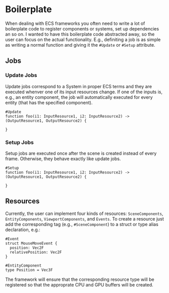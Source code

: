 # Boilerplate

When dealing with ECS frameworks you often need to write a lot of boilerplate code to register components or systems, set up dependencies an so on.
I wanted to have this boilerplate code abstracted away, so the user can focus on the actual functionality.
E.g., definiting a job is as simple as writing a normal function and giving it the `#Update` or `#Setup` attribute.

## Jobs

### Update Jobs
Update jobs correspond to a System in proper ECS terms and they are executed whenver one of its input resources change.
If one of the inputs is, e.g., an entity component, the job will automatically executed for every entity (that has the specified component).

```
#Update
function foo(i1: InputResource1, i2: InputResource2) -> (OutputResource1, OutputResource2) {

}
```

### Setup Jobs
Setup jobs are executed once after the scene is created instead of every frame.
Otherwise, they behave exactly like update jobs.
```
#Setup
function foo(i1: InputResource1, i2: InputResource2) -> (OutputResource1, OutputResource2) {

}
```

## Resources
Currently, the user can implement four kinds of resources: `SceneComponents`, `EntityComponents`, `ViewportComponents`, and `Events`.
To create a resource just add the corresponding tag (e.g., `#SceneComponent`) to a struct or type alias declaration, e.g.:
```
#Event
struct MouseMoveEvent {
  position: Vec2F
  relativePosition: Vec2F
}

#EntityComponent
type Position = Vec3F
```
The framework will ensure that the corresponding resource type will be registered so that the approprate CPU and GPU buffers will be created.
